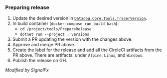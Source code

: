 ### Preparing release

1. Update the desired version in [`Datadog.Core.Tools.TracerVersion`](../tools/Datadog.Core.Tools/TracerVersion.cs).
2. In build container (`docker-compose run build bash`):
    * `cd /project/tools/PrepareRelease`
    * `dotnet run --project . versions`
3. Submit a PR updating the version with the changes above.
4. Approve and merge PR above.
5. Create the label for the release and add all the CircleCI artifacts from the PR above.
There are artifacts: under `Alpine`, `Linux`, and `Windows`.
6. Publish the release on GH.

*Modified by SignalFx*